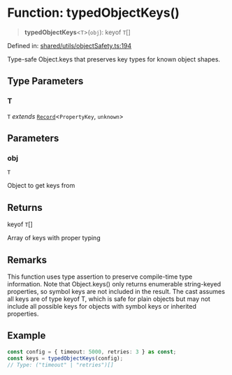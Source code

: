 # Function: typedObjectKeys()

> **typedObjectKeys**\<`T`\>(`obj`): keyof `T`[]

Defined in: [shared/utils/objectSafety.ts:194](https://github.com/Nick2bad4u/Uptime-Watcher/blob/8a1973382d5fe14c52996ecda381894eb7ecd4a6/shared/utils/objectSafety.ts#L194)

Type-safe Object.keys that preserves key types for known object shapes.

## Type Parameters

### T

`T` *extends* [`Record`](https://www.typescriptlang.org/docs/handbook/utility-types.html#recordkeys-type)\<`PropertyKey`, `unknown`\>

## Parameters

### obj

`T`

Object to get keys from

## Returns

keyof `T`[]

Array of keys with proper typing

## Remarks

This function uses type assertion to preserve compile-time type information.
Note that Object.keys() only returns enumerable string-keyed properties,
so symbol keys are not included in the result. The cast assumes all keys
are of type keyof T, which is safe for plain objects but may not include
all possible keys for objects with symbol keys or inherited properties.

## Example

```typescript
const config = { timeout: 5000, retries: 3 } as const;
const keys = typedObjectKeys(config);
// Type: ("timeout" | "retries")[]
```
